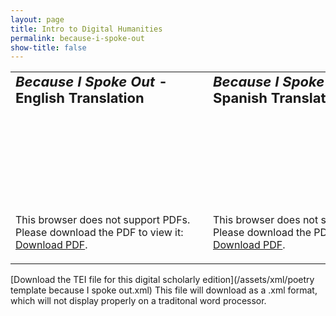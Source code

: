 ```yaml
---
layout: page
title: Intro to Digital Humanities
permalink: because-i-spoke-out
show-title: false
---
```

<table border="0">
 <tr>
    <td><b style="font-size:22px"><i>Because I Spoke Out</i> - English Translation</b></td>
    <td><b style="font-size:22px"><i>Because I Spoke Out</i> - Spanish Translation</b></td>
 </tr>
 <tr>
    <td><object data="assets/pdfs/because-i-spoke-out-english.pdf" type="application/pdf" width="500px" height="600px">
    <embed src="assets/pdfs/because-i-spoke-out-english.pdf">
        <p>This browser does not support PDFs. Please download the PDF to view it: <a href="assets/pdfs/because-i-spoke-out-english.pdf">Download PDF</a>.</p>
    </embed>
</object>
</td>
    <td><object data="assets/pdfs/because-i-spoke-out-spanish.pdf" type="application/pdf" width="500px" height="600px">
    <embed src="assets/pdfs/because-i-spoke-out-spanish.pdf">
        <p>This browser does not support PDFs. Please download the PDF to view it: <a href="assets/pdfs/because-i-spoke-out-spanish.pdf">Download PDF</a>.</p>
    </embed>
</object></td>
 </tr>
</table>
[Download the TEI file for this digital scholarly edition](/assets/xml/poetry template because I spoke out.xml) This file will download as a .xml format, which will not display properly on a traditonal word processor.
